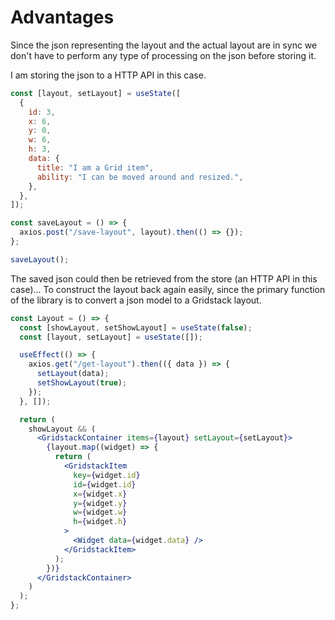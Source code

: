 # Advantages

Since the json representing the layout and the actual layout are in sync we don't have to perform
any type of processing on the json before storing it.

I am storing the json to a HTTP API in this case.

```jsx
const [layout, setLayout] = useState([
  {
    id: 3,
    x: 6,
    y: 0,
    w: 6,
    h: 3,
    data: {
      title: "I am a Grid item",
      ability: "I can be moved around and resized.",
    },
  },
]);

const saveLayout = () => {
  axios.post("/save-layout", layout).then(() => {});
};

saveLayout();
```

The saved json could then be retrieved from the store (an HTTP API in this case)... To construct the layout back again easily, since the primary function of the library is
to convert a json model to a Gridstack layout.

```jsx
const Layout = () => {
  const [showLayout, setShowLayout] = useState(false);
  const [layout, setLayout] = useState([]);

  useEffect(() => {
    axios.get("/get-layout").then(({ data }) => {
      setLayout(data);
      setShowLayout(true);
    });
  }, []);

  return (
    showLayout && (
      <GridstackContainer items={layout} setLayout={setLayout}>
        {layout.map((widget) => {
          return (
            <GridstackItem
              key={widget.id}
              id={widget.id}
              x={widget.x}
              y={widget.y}
              w={widget.w}
              h={widget.h}
            >
              <Widget data={widget.data} />
            </GridstackItem>
          );
        })}
      </GridstackContainer>
    )
  );
};
```
